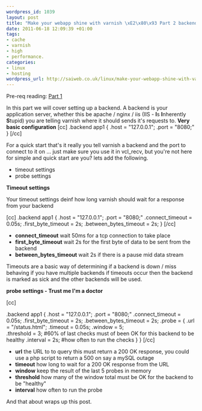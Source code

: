 ```yaml
--- 
wordpress_id: 1039
layout: post
title: "Make your webapp shine with varnish \xE2\x80\x93 Part 2 backends"
date: 2011-06-18 12:09:39 +01:00
tags: 
- cache
- varnish
- high
- performance.
categories: 
- linux
- hosting
wordpress_url: http://saiweb.co.uk/linux/make-your-webapp-shine-with-varnish-%e2%80%93-part-2-backends
---
```

Pre-req reading: <a href="http://www.saiweb.co.uk/linux/make-your-webapp-shine-with-varnish-part-1">Part 1</a>

In this part we will cover setting up a backend. A backend is your application server, whether this be apache / nginx / iis (IIS - <strong>I</strong>s <strong>I</strong>nherently <strong>S</strong>tupid) you are telling varnish where it should sends it's requests to.
<strong>
Very basic configuration</strong>
[cc]
.backend app1 {
    .host = "127.0.0.1";
    .port = "8080;"
}
[/cc]

For a quick start that's it really you tell varnish a backend and the port to connect to it on ... just make sure you use it in vcl_recv, but you're not here for simple and quick start are you? lets add the following.

<ul>
	<li>timeout settings</li>
	<li>probe settings</li>
</ul>


<strong>Timeout settings</strong>

Your timeout settings deinf how long varnish should wait for a response from your backend 

[cc]
.backend app1 {
    .host = "127.0.0.1";
    .port = "8080;"
    .connect_timeout = 0.05s;
    .first_byte_timeout = 2s;
    .between_bytes_timeout = 2s;
}
[/cc]

<ul>
	<li><strong>connect_timeout</strong> wait 50ms for a tcp connection to take place</li>
	<li><strong>first_byte_timeout</strong> wait 2s for the first byte of data to be sent from the backend</li>
	<li><strong>between_bytes_timeout</strong> wait 2s if there is a pause mid data stream</li>
</ul>

Timeouts are a basic way of determining if a backend is down / miss behaving if you have multiple backends if timeouts occur then the backend is marked as sick and the other backends will be used.

<strong>probe settings - Trust me I'm a doctor</strong>

[cc]

.backend app1 {
    .host = "127.0.0.1";
    .port = "8080;"
    .connect_timeout = 0.05s;
    .first_byte_timeout = 2s;
    .between_bytes_timeout = 2s;
    .probe = {
	.url = "/status.html";
	.timeout = 0.05s;
	.window = 5;	
	.threshold = 3;	#60% of last checks must of been OK for this backend to be healthy
	.interval = 2s;	#how often to run the checks
    }
}
[/cc]

<ul>
	<li><strong>url</strong> the URL to to query this must return a 200 OK response, you could use a php script to return a 500 on say a mySQL outage</li>
	<li><strong>timeout</strong> how long to wait for a 200 OK response from the URL</li>
	<li><strong>window</strong> keep the result of the last 5 probes in memory</li>
	<li><strong>threshold</strong> how many of the window total must be OK for the backend to be "healthy"</li>
	<li><strong>interval</strong> how often to run the probe</li>
</ul>

And that about wraps up this post.
